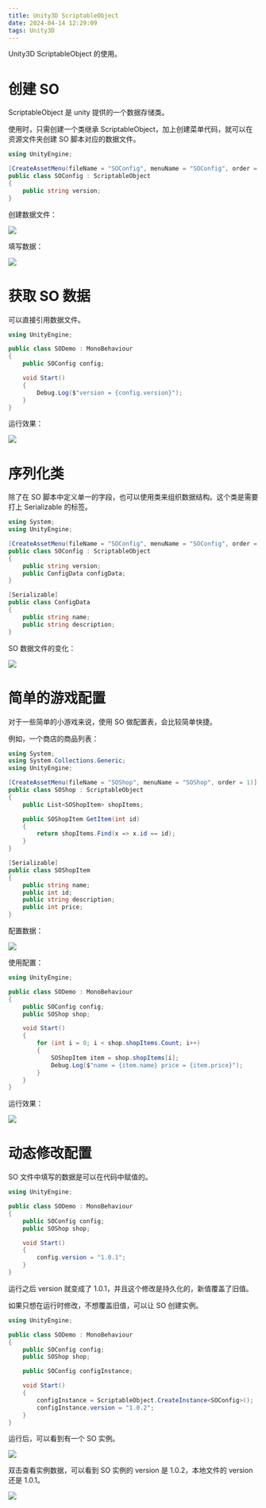 ```yaml
---
title: Unity3D ScriptableObject
date: 2024-04-14 12:29:09
tags: Unity3D
---
```


Unity3D ScriptableObject 的使用。

<!--more-->

# 创建 SO

ScriptableObject 是 unity 提供的一个数据存储类。

使用时，只需创建一个类继承 ScriptableObject，加上创建菜单代码，就可以在资源文件夹创建 SO 脚本对应的数据文件。

```c#
using UnityEngine;

[CreateAssetMenu(fileName = "SOConfig", menuName = "SOConfig", order = 0)]
public class SOConfig : ScriptableObject
{
    public string version;
}
```



创建数据文件：

![](../images/unity-scriptable-object/创建SO文件.png)



填写数据：

![](../images/unity-scriptable-object/配置SO数据.png)

# 获取 SO 数据

可以直接引用数据文件。

```c#
using UnityEngine;

public class SODemo : MonoBehaviour
{
    public SOConfig config;

    void Start()
    {
        Debug.Log($"version = {config.version}");
    }
}
```



运行效果：

![](../images/unity-scriptable-object/获取SO数据.png)

# 序列化类

除了在 SO 脚本中定义单一的字段，也可以使用类来组织数据结构。这个类是需要打上 Serializable 的标签。

```c#
using System;
using UnityEngine;

[CreateAssetMenu(fileName = "SOConfig", menuName = "SOConfig", order = 0)]
public class SOConfig : ScriptableObject
{
    public string version;
    public ConfigData configData;
}

[Serializable]
public class ConfigData
{
    public string name;
    public string description;
}
```



SO 数据文件的变化：

![](../images/unity-scriptable-object/SO序列化类.png)

# 简单的游戏配置

对于一些简单的小游戏来说，使用 SO 做配置表，会比较简单快捷。

例如，一个商店的商品列表：

```c#
using System;
using System.Collections.Generic;
using UnityEngine;

[CreateAssetMenu(fileName = "SOShop", menuName = "SOShop", order = 1)]
public class SOShop : ScriptableObject
{
    public List<SOShopItem> shopItems;

    public SOShopItem GetItem(int id)
    {
        return shopItems.Find(x => x.id == id);
    }
}

[Serializable]
public class SOShopItem
{
    public string name;
    public int id;
    public string description;
    public int price;
}
```



配置数据：

![](../images/unity-scriptable-object/简单游戏配置.png)



使用配置：

```c#
using UnityEngine;

public class SODemo : MonoBehaviour
{
    public SOConfig config;
    public SOShop shop;

    void Start()
    {
        for (int i = 0; i < shop.shopItems.Count; i++)
        {
            SOShopItem item = shop.shopItems[i];
            Debug.Log($"name = {item.name} price = {item.price}");
        }
    }
}
```



运行效果：

![](../images/unity-scriptable-object/遍历商品列表.png)

# 动态修改配置

SO 文件中填写的数据是可以在代码中赋值的。

```c#
using UnityEngine;

public class SODemo : MonoBehaviour
{
    public SOConfig config;
    public SOShop shop;

    void Start()
    {
        config.version = "1.0.1";
    }
}
```



运行之后 version 就变成了 1.0.1，并且这个修改是持久化的，新值覆盖了旧值。

如果只想在运行时修改，不想覆盖旧值，可以让 SO 创建实例。

```c#
using UnityEngine;

public class SODemo : MonoBehaviour
{
    public SOConfig config;
    public SOShop shop;

    public SOConfig configInstance;

    void Start()
    {
        configInstance = ScriptableObject.CreateInstance<SOConfig>();
        configInstance.version = "1.0.2";
    }
}
```



运行后，可以看到有一个 SO 实例。

![](../images/unity-scriptable-object/SO实例.png)



双击查看实例数据，可以看到 SO 实例的 version 是 1.0.2，本地文件的 version 还是 1.0.1。

![](../images/unity-scriptable-object/SO实例数据.png)
